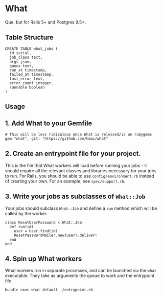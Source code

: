 What
====

Que, but for Rails 5+ and Postgres 9.5+.

Table Structure
---------------

    CREATE TABLE what_jobs (
      id serial,
      job_class text,
      args json,
      queue text,
      run_at timestamp,
      failed_at timestamp,
      last_error text,
      error_count integer,
      runnable boolean
    )

Usage
-----

## 1. Add What to your Gemfile

    # This will be less ridiculous once What is released/is on rubygems
    gem "what", git: "https://github.com/hmac/what"

## 2. Create an entrypoint file for your project.
This is the file that What workers will load before running your jobs - it
should require all the relevant classes and libraries necessary for your jobs
to run. For Rails, you should be able to use `config/environment.rb` instead
of creating your own. For an example, see `spec/support.rb`.

## 3. Write your jobs as subclasses of `What::Job`
Your jobs should subclass `What::Job` and define a `run` method which will be
called by the worker.

    class ResetUserPassword < What::Job
      def run(id)
        user = User.find(id)
        ResetPasswordMailer.new(user).deliver!
      end
    end

## 4. Spin up What workers
What workers run in separate processes, and can be launched via the `what`
executable. They take as arguments the queue to work and the entrypoint file.

    bundle exec what default ./entrypoint.rb
